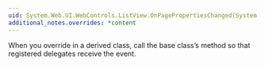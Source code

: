 ```yaml
---
uid: System.Web.UI.WebControls.ListView.OnPagePropertiesChanged(System.EventArgs)
additional_notes.overrides: *content
---
```


<p>When you override <xref href="System.Web.UI.WebControls.ListView.OnPagePropertiesChanged(System.EventArgs)"></xref> in a derived class, call the base class’s <xref href="System.Web.UI.WebControls.ListView.OnPagePropertiesChanged(System.EventArgs)"></xref> method so that registered delegates receive the event.</p>


